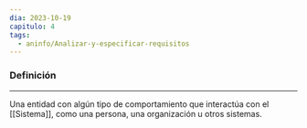 ```yaml
---
dia: 2023-10-19
capitulo: 4
tags:
  - aninfo/Analizar-y-especificar-requisitos
---
```

### Definición
---
Una entidad con algún tipo de comportamiento que interactúa con el [[Sistema]], como una persona, una organización u otros sistemas.